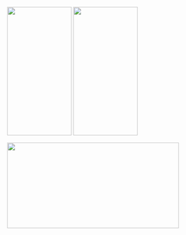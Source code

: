 <!DOCTYPE html PUBLIC "-//W3C//DTD XHTML 1.0 Transitional//EN" "http://www.w3.org/TR/xhtml1/DTD/xhtml1-transitional.dtd">
<html xmlns="http://www.w3.org/1999/xhtml">
<head>
<meta http-equiv="Content-Type" content="text/html; charset=gb2312" />

</head>

<body>
<p><img src="https://bkimg.cdn.bcebos.com/pic/8d5494eef01f3a292df506900e75ab315c6034a8d616?x-bce-process=image/resize,m_lfit,w_536,limit_1/format,f_jpg" width="150" height="300" border="0"></a> <img src="https://bkimg.cdn.bcebos.com/pic/38dbb6fd5266d0160924983e067bc30735fae6cd9fdf?x-bce-process=image/resize,m_lfit,w_536,limit_1/format,f_jpg" width="150" height="300" border="0" /></p>

<p><a href="https://www.baidu.com" target="_blank"><img src="https://i.ibb.co/mzWVgMx/222.png" width="400" height="200" border="0" longdesc="http://www.m3332.com" /></a></p>
<p>&nbsp;</p>
<p>&nbsp;</p>
<p>&nbsp;</p>
<p>&nbsp;</p>
<p>&nbsp;</p>
</body>
</html>
